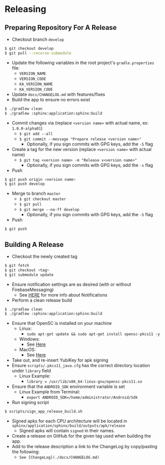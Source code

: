 # Releasing

## Preparing Repository For A Release
 - Checkout branch `develop`
 ```bash
 $ git checkout develop
 $ git pull --recurse-submodule
 ```
 - Update the following variables in the root project's `gradle.properties` file:
   - `VERSION_NAME`
   - `VERSION_CODE`
   - `KA_VERSION_NAME`
   - `KA_VERSION_CODE`
 - Update `docs/CHANGELOG.md` with features/fixes
 - Build the app to ensure no errors exist
 ```bash
 $ ./gradlew clean
 $ ./gradlew :sphinx:application:sphinx:build
 ```
 - Commit changes via (replace `<version name>` with actual name, ex: `1.0.0-alpha01`)
     - `$ git add --all`
     - `$ git commit --message "Prepare release <version name>"`
         - Optionally, if you sign commits with GPG keys, add the `-S` flag
 - Create a tag for the new version (replace `<version name>` with actual name)
     - `$ git tag <version name> -m "Release v<version name>"`
         - Optionally, if you sign commits with GPG keys, add the `-s` flag
 - Push
 ```bash
 $ git push origin <version name>
 $ git push develop
 ```
 - Merge to branch `master`
     - `$ git checkout master`
     - `$ git pull`
     - `$ git merge --no-ff develop`
         - Optionally, if you sign commits with GPG keys, add the `-S` flag
 - Push
 ```bash
 $ git push
 ```

## Building A Release
 - Checkout the newly created tag
 ```bash
 $ git fetch
 $ git checkout <tag>
 $ git submodule update
 ```
 - Ensure notification settings are as desired (with or without FirebaseMessaging)
     - See [HERE](./NOTIFICATIONS.md) for more info about Notifications
 - Perform a clean release build
 ```bash
 $ ./gradlew clean
 $ ./gradlew :sphinx:application:sphinx:build
 ```
 - Ensure that OpenSC is installed on your machine
     - Linux:
         - `sudo apt-get update && sudo apt-get install opensc-pkcs11 -y`
     - Windows:
         - See [Here](https://github.com/OpenSC/OpenSC/wiki/Windows-Quick-Start)
     - MacOS:
         - See [Here](https://github.com/OpenSC/OpenSC/wiki/macOS-Quick-Start)
 - Take out, and re-insert YubiKey for apk signing
 - Ensure `scripts/.pkcs11_java.cfg` has the correct directory location under `library` field
     - Linux Example:
         - `library = /usr/lib/x86_64-linux-gnu/opensc-pkcs11.so`
 - Ensure that the `ANDROID_SDK` environment variable is set
     - Linux Example from Terminal:
         - `export ANDROID_SDK=/home/administrator/Android/Sdk`
 - Run signing script
 ```bash
 $ scripts/sign_app_release_build.sh
 ```
 - Signed apks for each CPU architecture will be located in `sphinx/application/sphinx/build/outputs/apk/release`
     - Signed apks will contain `signed` in their names.
 - Create a release on GitHub for the given tag used when building the app.
 - Add to the release description a link to the ChangeLog by copy/pasting the following:
     - `See [ChangeLog](./docs/CHANGELOG.md)`

